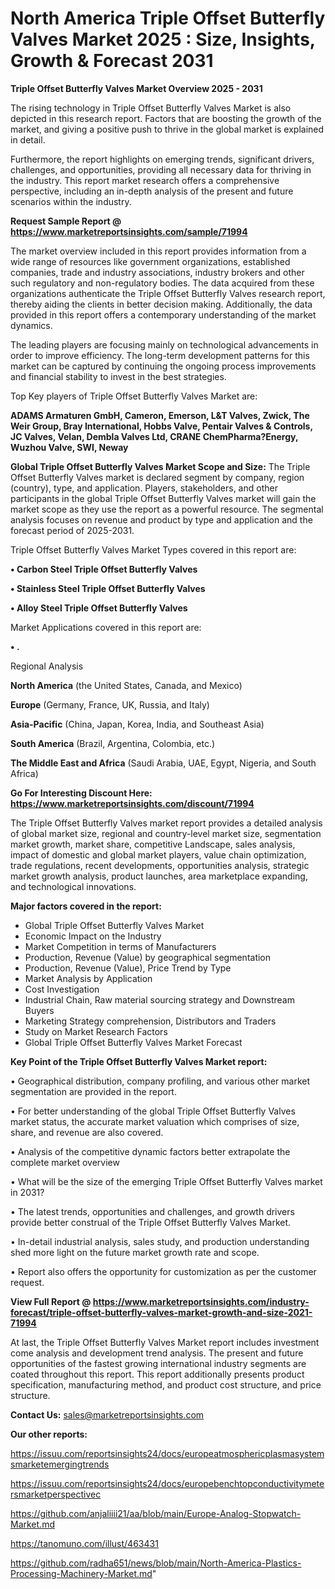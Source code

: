  # North America Triple Offset Butterfly Valves Market 2025 : Size, Insights, Growth & Forecast 2031

<Strong> Triple Offset Butterfly Valves Market Overview 2025 - 2031</strong>

The rising technology in Triple Offset Butterfly Valves Market is also depicted in this research report. Factors that are boosting the growth of the market, and giving a positive push to thrive in the global market is explained in detail.

Furthermore, the report highlights on emerging trends, significant drivers, challenges, and opportunities, providing all necessary data for thriving in the industry. This report market research offers a comprehensive perspective, including an in-depth analysis of the present and future scenarios within the industry.

<strong>Request Sample Report @ <a href=https://www.marketreportsinsights.com/sample/71994>https://www.marketreportsinsights.com/sample/71994</a></strong>

The market overview included in this report provides information from a wide range of resources like government organizations, established companies, trade and industry associations, industry brokers and other such regulatory and non-regulatory bodies. The data acquired from these organizations authenticate the Triple Offset Butterfly Valves research report, thereby aiding the clients in better decision making. Additionally, the data provided in this report offers a contemporary understanding of the market dynamics.

The leading players are focusing mainly on technological advancements in order to improve efficiency. The long-term development patterns for this market can be captured by continuing the ongoing process improvements and financial stability to invest in the best strategies.

Top Key players of Triple Offset Butterfly Valves Market are:

<strong>ADAMS Armaturen GmbH, Cameron, Emerson, L&T Valves, Zwick, The Weir Group, Bray International, Hobbs Valve, Pentair Valves & Controls, JC Valves, Velan, Dembla Valves Ltd, CRANE ChemPharma?Energy, Wuzhou Valve, SWI, Neway</strong>

<strong><b>Global Triple Offset Butterfly Valves Market Scope and Size:</b></strong>
The Triple Offset Butterfly Valves market is declared segment by company, region (country), type, and application. Players, stakeholders, and other participants in the global Triple Offset Butterfly Valves market will gain the market scope as they use the report as a powerful resource. The segmental analysis focuses on revenue and product by type and application and the forecast period of 2025-2031.

Triple Offset Butterfly Valves Market Types covered in this report are:

<strong>• Carbon Steel Triple Offset Butterfly Valves

• Stainless Steel Triple Offset Butterfly Valves

• Alloy Steel Triple Offset Butterfly Valves</strong>

Market Applications covered in this report are:

<strong>• .</strong> 

Regional Analysis

<strong>North America</strong> (the United States, Canada, and Mexico)

<strong>Europe</strong> (Germany, France, UK, Russia, and Italy)

<strong>Asia-Pacific</strong> (China, Japan, Korea, India, and Southeast Asia)

<strong>South America</strong> (Brazil, Argentina, Colombia, etc.)

<strong>The Middle East and Africa</strong> (Saudi Arabia, UAE, Egypt, Nigeria, and South Africa)

<strong>Go For Interesting Discount Here: <a href=https://www.marketreportsinsights.com/discount/71994>https://www.marketreportsinsights.com/discount/71994</a></strong>

The Triple Offset Butterfly Valves market report provides a detailed analysis of global market size, regional and country-level market size, segmentation market growth, market share, competitive Landscape, sales analysis, impact of domestic and global market players, value chain optimization, trade regulations, recent developments, opportunities analysis, strategic market growth analysis, product launches, area marketplace expanding, and technological innovations.

<strong><b>Major factors covered in the report:</b></strong>
<ul>
  <li>Global Triple Offset Butterfly Valves Market </li>
  <li>Economic Impact on the Industry</li>
  <li>Market Competition in terms of Manufacturers</li>
  <li>Production, Revenue (Value) by geographical segmentation</li>
  <li>Production, Revenue (Value), Price Trend by Type</li>
  <li>Market Analysis by Application</li>
  <li>Cost Investigation</li>
  <li>Industrial Chain, Raw material sourcing strategy and Downstream Buyers</li>
  <li>Marketing Strategy comprehension, Distributors and Traders</li>
  <li>Study on Market Research Factors</li>
  <li>Global Triple Offset Butterfly Valves Market Forecast</li>
</ul>

<strong><b>Key Point of the Triple Offset Butterfly Valves Market report:</b></strong>

• Geographical distribution, company profiling, and various other market segmentation are provided in the report.

• For better understanding of the global Triple Offset Butterfly Valves market status, the accurate market valuation which comprises of size, share, and revenue are also covered.

• Analysis of the competitive dynamic factors better extrapolate the complete market overview

• What will be the size of the emerging Triple Offset Butterfly Valves market in 2031?

• The latest trends, opportunities and challenges, and growth drivers provide better construal of the Triple Offset Butterfly Valves Market.

• In-detail industrial analysis, sales study, and production understanding shed more light on the future market growth rate and scope.

• Report also offers the opportunity for customization as per the customer request.

<strong><b>View Full Report @ <a href=https://www.marketreportsinsights.com/industry-forecast/triple-offset-butterfly-valves-market-growth-and-size-2021-71994>https://www.marketreportsinsights.com/industry-forecast/triple-offset-butterfly-valves-market-growth-and-size-2021-71994</a></b></strong>


At last, the Triple Offset Butterfly Valves Market report includes investment come analysis and development trend analysis. The present and future opportunities of the fastest growing international industry segments are coated throughout this report. This report additionally presents product specification, manufacturing method, and product cost structure, and price structure.

<strong>Contact Us:</strong>
sales@marketreportsinsights.com

<strong>Our other reports:</strong>

<a href=https://issuu.com/reportsinsights24/docs/europeatmosphericplasmasystemsmarketemergingtrends>https://issuu.com/reportsinsights24/docs/europeatmosphericplasmasystemsmarketemergingtrends</a>

<a href=https://issuu.com/reportsinsights24/docs/europebenchtopconductivitymetersmarketperspectivec>https://issuu.com/reportsinsights24/docs/europebenchtopconductivitymetersmarketperspectivec</a>

<a href=https://github.com/anjaliiii21/aa/blob/main/Europe-Analog-Stopwatch-Market.md>https://github.com/anjaliiii21/aa/blob/main/Europe-Analog-Stopwatch-Market.md</a>

<a href=https://tanomuno.com/illust/463431>https://tanomuno.com/illust/463431</a>

<a href=https://github.com/radha651/news/blob/main/North-America-Plastics-Processing-Machinery-Market.md>https://github.com/radha651/news/blob/main/North-America-Plastics-Processing-Machinery-Market.md</a>"
